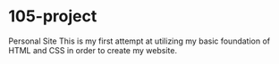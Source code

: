 # 105-project
Personal Site
This is my first attempt at utilizing my basic foundation of HTML and CSS in order to create my website. 
